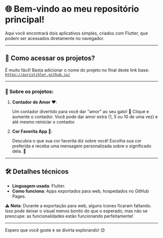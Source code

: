 # 🌐 Bem-vindo ao meu repositório principal!  

Aqui você encontrará dois aplicativos simples, criados com Flutter, que podem ser acessados diretamente no navegador.  

---

## 🚀 Como acessar os projetos?  

É muito fácil! Basta adicionar o nome do projeto no final deste link base:  
[`https://avristihler.github.io/`](https://avristihler.github.io/)  

---

### 📜 Sobre os projetos:

1. **Contador de Amor** ❤️:

   Um contador divertido para você dar "amor" ao seu gato! 🐾 Clique e aumente o contador. Você pode dar amor extra (1, 5 ou 10 de uma vez) e até mesmo reiniciar o contador.  

3. **Cor Favorita App** 🌈:  
   
   Descubra o que sua cor favorita diz sobre você! Escolha sua cor preferida e receba uma mensagem personalizada sobre o significado dela. 🎨

--------------------

## 🛠️ Detalhes técnicos  

- **Linguagem usada**: Flutter.  
- **Como funciona**: Apps exportados para web, hospedados no GitHub Pages.  

⚠️ **Nota**: Durante a exportação para web, alguns ícones ficaram faltando. Isso pode deixar o visual menos bonito do que o esperado, mas não se preocupe: as funcionalidades estão funcionando perfeitamente!  

---

Espero que você goste e se divirta explorando! 😊  
